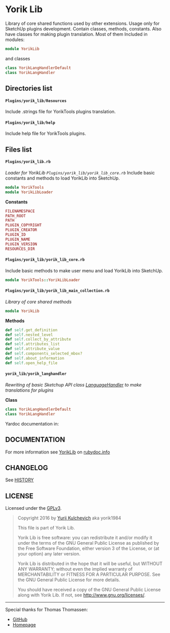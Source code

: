 Yorik Lib
=========
Library of core shared functions used by other extensions. Usage only for SketchUp plugins development. Contain classes, methods, constants. Also have classes for making plugin translation. Most of them Included in modules:

```ruby
module YorikLib
```

and classes

```ruby
class YorikLangHandlerDefault
class YorikLangHandler
```

Directories list
----------------
#### `Plugins/yorik_lib/Resources`
Include .strings file for YorikTools plugins translation.

#### `Plugins/yorik_lib/help`
Include help file for YorikTools plugins.

Files list
----------------

#### `Plugins/yorik_lib.rb`

*Loader for YorikLib `Plugins/yorik_lib/yorik_lib_core.rb`*
Include basic constants and methods to load YorikLib into SketchUp.

```ruby
module YorikTools
module YorikLibLoader
```

**Constants**

```ruby
FILENAMESPACE
PATH_ROOT
PATH
PLUGIN_COPYRIGHT
PLUGIN_CREATOR
PLUGIN_ID
PLUGIN_NAME
PLUGIN_VERSION
RESOURCES_DIR
```

#### `Plugins/yorik_lib/yorik_lib_core.rb`
    
Include basic methods to make user menu and load YorikLib into SketchUp.

```ruby
module YorikTools::YorikLibLoader
```


#### `Plugins/yorik_lib/yorik_lib_main_collection.rb`
*Library of core shared methods*

```ruby
module YorikLib
```

**Methods**

```ruby
def self.get_definition
def self.nested_level
def self.collect_by_attribute
def self.attributes_list
def self.attribute_value
def self.components_selected_mbox?
def self.about_information
def self.open_help_file
```

#### `yorik_lib/yorik_langhandler`
*Rewriting of basic Sketchup API class [LanguageHandler](http://www.sketchup.com/intl/en/developer/docs/ourdoc/languagehandler) to make translations for plugins* 

**Class**

```ruby
class YorikLangHandlerDefault
class YorikLangHandler
```

 Yardoc documentation in: 

DOCUMENTATION
---------

For more information see [YorikLib](http://www.rubydoc.info/github/yorik1984/Yorik_Lib/index) on [rubydoc.info](http://www.rubydoc.info)

CHANGELOG
---------

See [HISTORY](HISTORY.md)

LICENSE
-------

Licensed under the [GPLv3](https://www.gnu.org/licenses/gpl-3.0.txt).

> Copyright 2016 by  [Yurij Kulchevich](mailto:yorik1984@gmail.com) aka yorik1984
>
> This file is part of Yorik Lib.
>
> Yorik Lib is free software: you can redistribute it and/or modify
> it under the terms of the GNU General Public License as published by
> the Free Software Foundation, either version 3 of the License, or
> (at your option) any later version.
>
> Yorik Lib is distributed in the hope that it will be useful,
> but WITHOUT ANY WARRANTY; without even the implied warranty of
> MERCHANTABILITY or FITNESS FOR A PARTICULAR PURPOSE.  See the
> GNU General Public License for more details.
>
> You should have received a copy of the GNU General Public License
> along with Yorik Lib.  If not, see <http://www.gnu.org/licenses/>.
> 

---
Special thanks for Thomas Thomassen:
* [GitHub](https://github.com/thomthom)
* [Homepage](http://www.thomthom.net/)
